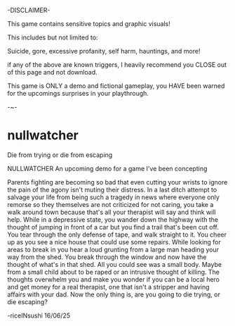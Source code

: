 -DISCLAIMER-

​This game contains sensitive topics and graphic visuals!

This includes but not limited to:

Suicide, gore, excessive profanity, self harm, hauntings, and more!

if any of the above are known triggers, I heavily recommend you CLOSE out of this page and not download.

This game is ONLY a demo and fictional gameplay, you HAVE been warned for the upcomings surprises in your playthrough.

-~-

# nullwatcher
Die from trying or die from escaping

NULLWATCHER
An upcoming demo for a game I've been concepting

Parents fighting are becoming so bad that even cutting your wrists to ignore the pain of the agony isn't muting their distress. In a last ditch attempt to salvage your life from being such a tragedy in news where everyone only remorse so they themselves are not criticized for not caring, you take a walk around town because that's all your therapist will say and think will help. While in a depressive state, you wander down the highway with the thought of jumping in front of a car but you find a trail that's been cut off. You tear through the only defense of tape, and walk straight to it. You cheer up as you see a nice house that could use some repairs. While looking for areas to break in you hear a loud grunting from a large man heading your way from the shed. You break through the window and now have the thought of what's in that shed. All you could see was a small body. Maybe from a small child about to be raped or an intrusive thought of killing. The thoughts overwhelm you and make you wonder if you can be a local hero and get money for a real therapist, one that isn't a stripper and having affairs with your dad. Now the only thing is, are you going to die trying, or die escaping?

-riceINsushi 16/06/25
